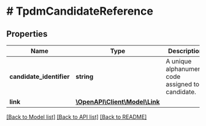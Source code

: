 # # TpdmCandidateReference

## Properties

Name | Type | Description | Notes
------------ | ------------- | ------------- | -------------
**candidate_identifier** | **string** | A unique alphanumeric code assigned to a candidate. |
**link** | [**\OpenAPI\Client\Model\Link**](Link.md) |  | [optional]

[[Back to Model list]](../../README.md#models) [[Back to API list]](../../README.md#endpoints) [[Back to README]](../../README.md)
